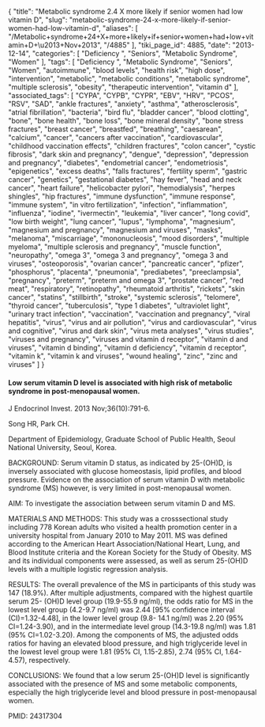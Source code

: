 {
    "title": "Metabolic syndrome 2.4 X more likely if senior women had low vitamin D",
    "slug": "metabolic-syndrome-24-x-more-likely-if-senior-women-had-low-vitamin-d",
    "aliases": [
        "/Metabolic+syndrome+24+X+more+likely+if+senior+women+had+low+vitamin+D+\u2013+Nov+2013",
        "/4885"
    ],
    "tiki_page_id": 4885,
    "date": "2013-12-14",
    "categories": [
        "Deficiency ",
        "Seniors",
        "Metabolic Syndrome",
        "Women"
    ],
    "tags": [
        "Deficiency ",
        "Metabolic Syndrome",
        "Seniors",
        "Women",
        "autoimmune",
        "blood levels",
        "health risk",
        "high dose",
        "intervention",
        "metabolic",
        "metabolic conditions",
        "metabolic syndrome",
        "multiple sclerosis",
        "obesity",
        "therapeutic intervention",
        "vitamin d"
    ],
    "associated_tags": [
        "CYPA",
        "CYPB",
        "CYPR",
        "EBV",
        "HRV",
        "PCOS",
        "RSV",
        "SAD",
        "ankle fractures",
        "anxiety",
        "asthma",
        "atherosclerosis",
        "atrial fibrillation",
        "bacteria",
        "bird flu",
        "bladder cancer",
        "blood clotting",
        "bone",
        "bone health",
        "bone loss",
        "bone mineral density",
        "bone stress fractures",
        "breast cancer",
        "breastfed",
        "breathing",
        "caesarean",
        "calcium",
        "cancer",
        "cancers after vaccination",
        "cardiovascular",
        "childhood vaccination effects",
        "children fractures",
        "colon cancer",
        "cystic fibrosis",
        "dark skin and pregnancy",
        "dengue",
        "depression",
        "depression and pregnancy",
        "diabetes",
        "endometrial cancer",
        "endometriosis",
        "epigenetics",
        "excess deaths",
        "falls fractures",
        "fertility sperm",
        "gastric cancer",
        "genetics",
        "gestational diabetes",
        "hay fever",
        "head and neck cancer",
        "heart failure",
        "helicobacter pylori",
        "hemodialysis",
        "herpes shingles",
        "hip fractures",
        "immune dysfunction",
        "immune response",
        "immune system",
        "in vitro fertilization",
        "infection",
        "inflammation",
        "influenza",
        "iodine",
        "ivermectin",
        "leukemia",
        "liver cancer",
        "long covid",
        "low birth weight",
        "lung cancer",
        "lupus",
        "lymphoma",
        "magnesium",
        "magnesium and pregnancy",
        "magnesium and viruses",
        "masks",
        "melanoma",
        "miscarriage",
        "mononucleosis",
        "mood disorders",
        "multiple myeloma",
        "multiple sclerosis and pregnancy",
        "muscle function",
        "neuropathy",
        "omega 3",
        "omega 3 and pregnancy",
        "omega 3 and viruses",
        "osteoporosis",
        "ovarian cancer",
        "pancreatic cancer",
        "pfizer",
        "phosphorus",
        "placenta",
        "pneumonia",
        "prediabetes",
        "preeclampsia",
        "pregnancy",
        "preterm",
        "preterm and omega 3",
        "prostate cancer",
        "red meat",
        "respiratory",
        "retinopathy",
        "rheumatoid arthritis",
        "rickets",
        "skin cancer",
        "statins",
        "stillbirth",
        "stroke",
        "systemic sclerosis",
        "telomere",
        "thyroid cancer",
        "tuberculosis",
        "type 1 diabetes",
        "ultraviolet light",
        "urinary tract infection",
        "vaccination",
        "vaccination and pregnancy",
        "viral hepatitis",
        "virus",
        "virus and air pollution",
        "virus and cardiovascular",
        "virus and cognitive",
        "virus and dark skin",
        "virus meta analyses",
        "virus studies",
        "viruses and pregnancy",
        "viruses and vitamin d receptor",
        "vitamin d and viruses",
        "vitamin d binding",
        "vitamin d deficiency",
        "vitamin d receptor",
        "vitamin k",
        "vitamin k and viruses",
        "wound healing",
        "zinc",
        "zinc and viruses"
    ]
}


#### Low serum vitamin D level is associated with high risk of metabolic syndrome in post-menopausal women.

J Endocrinol Invest. 2013 Nov;36(10):791-6.

Song HR, Park CH.

Department of Epidemiology, Graduate School of Public Health, Seoul National University, Seoul, Korea.

BACKGROUND: Serum vitamin D status, as indicated by 25-(OH)D, is inversely associated with glucose homeostasis, lipid profiles, and blood pressure. Evidence on the association of serum vitamin D with metabolic syndrome (MS) however, is very limited in post-menopausal women.

AIM: To investigate the association between serum vitamin D and MS.

MATERIALS AND METHODS: This study was a crosssectional study including 778 Korean adults who visited a health promotion center in a university hospital from January 2010 to May 2011. MS was defined according to the American Heart Association/National Heart, Lung, and Blood Institute criteria and the Korean Society for the Study of Obesity. MS and its individual components were assessed, as well as serum 25-(OH)D levels with a multiple logistic regression analysis.

RESULTS: The overall prevalence of the MS in participants of this study was 147 (18.9%). After multiple adjustments, compared with the highest quartile serum 25- (OH)D level group (19.9-55.9 ng/ml), the odds ratio for MS in the lowest level group (4.2-9.7 ng/ml) was 2.44 <span>[95% confidence interval (CI)=1.32-4.48]</span>, in the lower level group (9.8- 14.1 ng/ml) was 2.20 (95% CI=1.24-3.90), and in the intermediate level group (14.3-19.8 ng/ml) was 1.81 (95% CI=1.02-3.20). Among the components of MS, the adjusted odds ratios for having an elevated blood pressure, and high triglyceride level in the lowest level group were 1.81 (95% CI, 1.15-2.85), 2.74 (95% CI, 1.64-4.57), respectively.

CONCLUSIONS: We found that a low serum 25-(OH)D level is significantly associated with the presence of MS and some metabolic components, especially the high triglyceride level and blood pressure in post-menopausal women.

PMID:     24317304